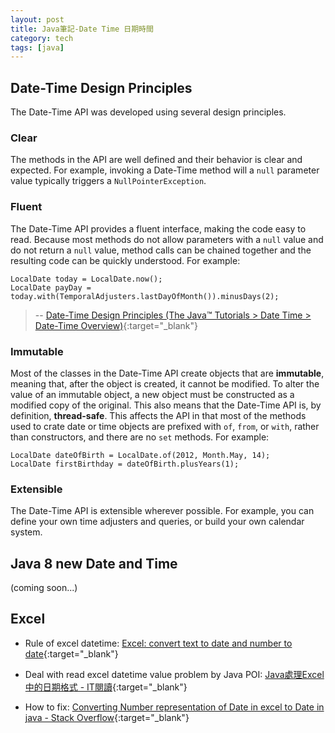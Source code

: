 ```yaml
---
layout: post
title: Java筆記-Date Time 日期時間
category: tech
tags: [java]
---
```


## Date-Time Design Principles

The Date-Time API was developed using several design principles.

### Clear

The methods in the API are well defined and their behavior is clear and expected. For example, invoking a Date-Time method will a `null` parameter value typically triggers a `NullPointerException`.

### Fluent

The Date-Time API provides a fluent interface, making the code easy to read. Because most methods do not allow parameters with a `null` value and do not return a `null` value, method calls can be
 chained together and the resulting code can be quickly understood. For example:

```
LocalDate today = LocalDate.now();
LocalDate payDay = today.with(TemporalAdjusters.lastDayOfMonth()).minusDays(2);
```

> -- [Date-Time Design Principles (The Java™ Tutorials > Date Time > Date-Time Overview)](https://docs.oracle.com/javase/tutorial/datetime/overview/design.html){:target="_blank"}

### Immutable

Most of the classes in the Date-Time API create objects that are **immutable**, meaning that, after the object is created, it cannot be modified. To alter the value of an immutable object, a new
 object must be constructed as a modified copy of the original. This also means that the Date-Time API is, by definition, **thread-safe**. This affects the API in that most of the methods used to
 crate date or time objects are prefixed with `of`, `from`, or `with`, rather than constructors, and there are no `set` methods. For example:

```
LocalDate dateOfBirth = LocalDate.of(2012, Month.May, 14);
LocalDate firstBirthday = dateOfBirth.plusYears(1);
```

### Extensible

The Date-Time API is extensible wherever possible. For example, you can define your own time adjusters and queries, or build your own calendar system.

## Java 8 new Date and Time

(coming soon...)

## Excel

- Rule of excel datetime:
[Excel: convert text to date and number to date](https://www.ablebits.com/office-addins-blog/2015/03/26/excel-convert-text-date/){:target="_blank"}

- Deal with read excel datetime value problem by Java POI:
[Java處理Excel中的日期格式 - IT閱讀](https://www.itread01.com/content/1549318509.html){:target="_blank"}

- How to fix:
[Converting Number representation of Date in excel to Date in java - Stack Overflow](https://stackoverflow.com/questions/19028192/converting-number-representation-of-date-in-excel-to-date-in-java){:target="_blank"}